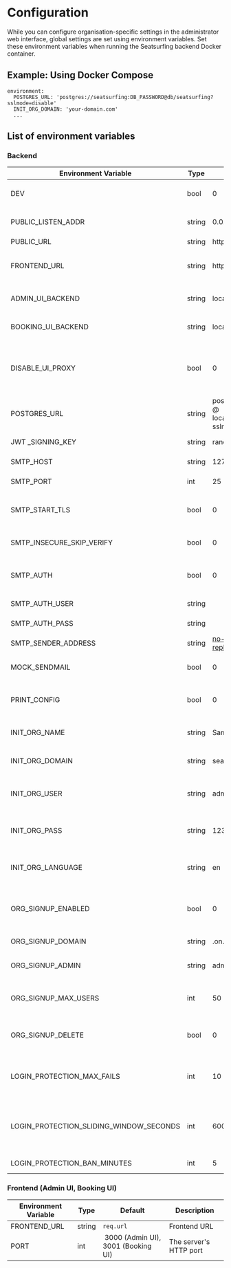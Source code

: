 # Configuration

While you can configure organisation-specific settings in the administrator web interface, global settings are set using environment variables. Set these environment variables when running the Seatsurfing backend Docker container.

## Example: Using Docker Compose

```
environment:
  POSTGRES_URL: 'postgres://seatsurfing:DB_PASSWORD@db/seatsurfing?sslmode=disable'
  INIT_ORG_DOMAIN: 'your-domain.com'
  ...
```

## List of environment variables

### Backend

| Environment Variable                    | Type   | Default                                                          | Description                                                           |
| --------------------------------------- | ------ | ---------------------------------------------------------------- | --------------------------------------------------------------------- |
| DEV                                     | bool   | 0                                                                | Development Mode, set to 1 to enable                                  |
| PUBLIC_LISTEN_ADDR                      | string | 0.0.0.0:8080                                                     | TCP/IP listen address and port                                        |
| PUBLIC_URL                              | string | http://localhost:8080                                            | Public URL                                                            |
| FRONTEND_URL                            | string | http://localhost:8080                                            | Frontend URL (usually matches the Public URL)                         |
| ADMIN_UI_BACKEND                        | string | localhost:3000                                                   | Host serving the Admin UI frontend                                    |
| BOOKING_UI_BACKEND                      | string | localhost:3001                                                   | Host serving the Booking UI frontend                                  |
| DISABLE_UI_PROXY                        | bool   | 0                                                                | Disable proxy for admin and booking UI, set to 1 to disable the proxy |
| POSTGRES_URL                            | string | postgres://postgres:root @ localhost/seatsurfing?sslmode=disable | PostgreSQL Connection                                                 |
| JWT \_SIGNING_KEY                       | string | random string                                                    | JWT Signing Key                                                       |
| SMTP_HOST                               | string | 127.0.0.1                                                        | SMTP server address                                                   |
| SMTP_PORT                               | int    | 25                                                               | SMTP server port                                                      |
| SMTP_START_TLS                          | bool   | 0                                                                | Use SMTP STARTTLS extension, set to 1 to enable                       |
| SMTP_INSECURE_SKIP_VERIFY               | bool   | 0                                                                | Disable SMTP TLS certificate validation                               |
| SMTP_AUTH                               | bool   | 0                                                                | SMTP authentication, set to 1 to enable                               |
| SMTP_AUTH_USER                          | string |                                                                  | SMTP auth username                                                    |
| SMTP_AUTH_PASS                          | string |                                                                  | SMTP auth password                                                    |
| SMTP_SENDER_ADDRESS                     | string | no-reply@seatsurfing.local                                       | SMTP sender address                                                   |
| MOCK_SENDMAIL                           | bool   | 0                                                                | SMTP mocking, set to 1 to enable                                      |
| PRINT_CONFIG                            | bool   | 0                                                                | Print configuration on startup, set to 1 to enable                    |
| INIT_ORG_NAME                           | string | Sample Company                                                   | Your organization's name                                              |
| INIT_ORG_DOMAIN                         | string | seatsurfing.local                                                | Your organization's domain                                            |
| INIT_ORG_USER                           | string | admin                                                            | Your organization's admin username                                    |
| INIT_ORG_PASS                           | string | 12345678                                                         | Your organization's admin password                                    |
| INIT_ORG_LANGUAGE                       | string | en                                                               | Your organization's ISO language code                                 |
| ORG_SIGNUP_ENABLED                      | bool   | 0                                                                | Allow signup of new organizations, set to 1 to enable                 |
| ORG_SIGNUP_DOMAIN                       | string | .on.seatsurfing.local                                            | Signup domain suffix                                                  |
| ORG_SIGNUP_ADMIN                        | string | admin                                                            | Admin username for new signups                                        |
| ORG_SIGNUP_MAX_USERS                    | int    | 50                                                               | Maximum number of users for new organisations                         |
| ORG_SIGNUP_DELETE                       | bool   | 0                                                                | Allow admins to delete their own organisation                         |
| LOGIN_PROTECTION_MAX_FAILS              | int    | 10                                                               | Number of failed login attempts before user gets banned               |
| LOGIN_PROTECTION_SLIDING_WINDOW_SECONDS | int    | 600                                                              | Sliding window size in seconds for checking failed login attempts     |
| LOGIN_PROTECTION_BAN_MINUTES            | int    | 5                                                                | Ban time in minutes                                                   |

### Frontend (Admin UI, Booking UI)

| Environment Variable | Type   | Default                             | Description            |
| -------------------- | ------ | ----------------------------------- | ---------------------- |
| FRONTEND_URL         | string | `req.url`                           | Frontend URL           |
| PORT                 | int    |  3000 (Admin UI), 3001 (Booking UI) | The server's HTTP port |

